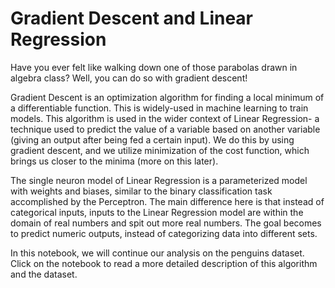 # Gradient Descent and Linear Regression

Have you ever felt like walking down one of those parabolas drawn in algebra class? Well, you can do so with gradient descent!

Gradient Descent is an optimization algorithm for  finding a local minimum of a differentiable function. This is widely-used in machine learning to train models. This algorithm is used in the wider context of Linear Regression- a technique used to predict the value of a variable based on another variable (giving an output after being fed a certain input). We do this by using gradient descent, and we utilize minimization of the cost function, which brings us closer to the minima (more on this later). 

The single neuron model of Linear Regression is a parameterized model with weights and biases, similar to the binary classification task accomplished by the Perceptron. The main difference here is that instead of categorical inputs, inputs to the Linear Regression model are within the domain of real numbers and spit out more real numbers. The goal becomes to predict numeric outputs, instead of categorizing data into different sets.

In this notebook, we will continue our analysis on the penguins dataset. Click on the notebook to read a more detailed description of this algorithm and the dataset.

